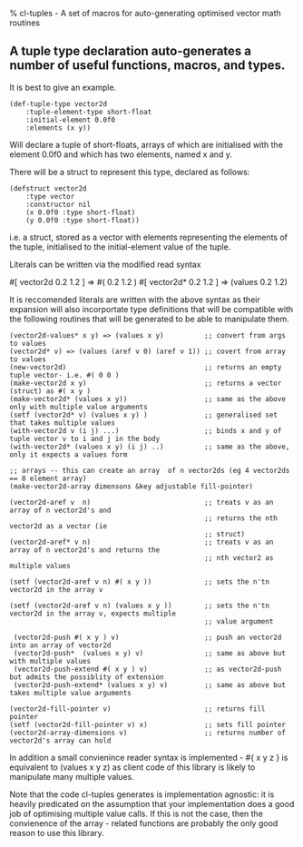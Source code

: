 % cl-tuples - A set of macros for auto-generating optimised vector math routines

## A tuple type declaration auto-generates a number of useful functions, macros, and types. ##

It is best to give an example.

	(def-tuple-type vector2d
		:tuple-element-type short-float
		:initial-element 0.0f0
		:elements (x y))

Will declare a tuple of short-floats, arrays of which are initialised
with the element 0.0f0 and which has two elements, named x and y.

There will be a struct to represent this type, declared as follows:

	(defstruct vector2d
		:type vector
		:constructor nil
		(x 0.0f0 :type short-float)
		(y 0.0f0 :type short-float))

i.e. a struct, stored as a vector with elements representing the
elements of the tuple, initialised to the initial-element value of the
tuple.

Literals can be written via the modified read syntax

#[ vector2d 0.2 1.2 ] => #( 0.2 1.2 )
#[ vector2d* 0.2 1.2 ] => (values 0.2 1.2)

It is reccomended literals are written with the above syntax as their
expansion will also incorportate type definitions that will be
compatible with the following routines that will be generated to be
able to manipulate them.

	(vector2d-values* x y) => (values x y)          ;; convert from args to values
	(vector2d* v) => (values (aref v 0) (aref v 1)) ;; covert from array to values
	(new-vector2d)                                  ;; returns an empty tuple vector- i.e. #( 0 0 )
	(make-vector2d x y)                             ;; returns a vector (struct) as #( x y )
	(make-vector2d* (values x y))                   ;; same as the above only with multiple value arguments
	(setf (vector2d* v) (values x y) )              ;; generalised set that takes multiple values
	(with-vector2d v (i j) ...)                     ;; binds x and y of tuple vector v to i and j in the body
	(with-vector2d* (values x y) (i j) ..)          ;; same as the above, only it expects a values form

	;; arrays -- this can create an array  of n vector2ds (eg 4 vector2ds == 8 element array)								
	(make-vector2d-array dimensons &key adjustable fill-pointer)

	(vector2d-aref v  n)  						    ;; treats v as an array of n vector2d's and
												    ;; returns the nth vector2d as a vector (ie
												    ;; struct)
	(vector2d-aref* v n)							;; treats v as an array of n vector2d's and returns the 
												    ;; nth vector2 as multiple values
                       
	(setf (vector2d-aref v n) #( x y ))             ;; sets the n'tn vector2d in the array v
	 
	(setf (vector2d-aref v n) (values x y ))       	;; sets the n'tn vector2d in the array v, expects multiple
													;; value argument
		
     (vector2d-push #( x y ) v)                     ;; push an vector2d into an array of vector2d
	 (vector2d-push*  (values x y) v)               ;; same as above but with multiple values
	 (vector2d-push-extend #( x y ) v)              ;; as vector2d-push but admits the possiblity of extension
	 (vector2d-push-extend* (values x y) v)         ;; same as above but takes multiple value arguments

	(vector2d-fill-pointer v)                       ;; returns fill pointer 
	(setf (vector2d-fill-pointer v) x)              ;; sets fill pointer
	(vector2d-array-dimensions v)                   ;; returns number of vector2d's array can hold

In addition a small convienince reader syntax is implemented - #{ x y
z } is equivalent to (values x y z) as client code of this library is
likely to manipulate many multiple values.

Note that the code cl-tuples generates is implementation agnostic: it
is heavily predicated on the assumption that your implementation does
a good job of optimising multiple value calls. If this is not the
case, then the convienence of the array - related functions are
probably the only good reason to use this library.
